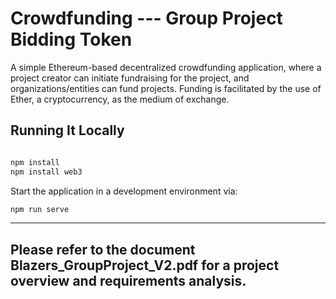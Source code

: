 # Crowdfunding --- Group Project Bidding Token

A simple Ethereum-based decentralized crowdfunding application, where a project creator can initiate fundraising for the project, and organizations/entities can fund projects. Funding is facilitated by the use of Ether, a cryptocurrency, as the medium of exchange.

## Running It Locally

```bash

npm install
npm install web3
```

Start the application in a development environment via:

```bash
npm run serve
```

-------------------------------
Please refer to the document Blazers_GroupProject_V2.pdf for a project overview and requirements analysis.
-------------------------------
